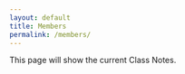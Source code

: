 ```yaml
---
layout: default
title: Members
permalink: /members/
---
```


This page will show the current Class Notes.
